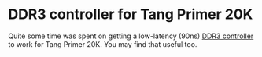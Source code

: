 # DDR3 controller for Tang Primer 20K

Quite some time was spent on getting a low-latency (90ns) [DDR3 controller](https://github.com/nand2mario/ddr3-tang-primer-20k) to work for Tang Primer 20K. You may find that useful too.
